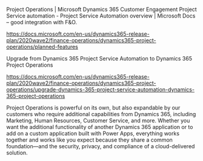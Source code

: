 

Project Operations | Microsoft Dynamics 365 Customer Engagement
Project Service automation - Project Service Automation overview | Microsoft Docs – good integration with F&O.

https://docs.microsoft.com/en-us/dynamics365-release-plan/2020wave2/finance-operations/dynamics365-project-operations/planned-features

Upgrade from Dynamics 365 Project Service Automation to Dynamics 365 Project Operations

https://docs.microsoft.com/en-us/dynamics365-release-plan/2020wave2/finance-operations/dynamics365-project-operations/upgrade-dynamics-365-project-service-automation-dynamics-365-project-operations

Project Operations is powerful on its own, but also expandable by our customers who require additional capabilities from Dynamics 365, including Marketing, Human Resources, Customer Service, and more. Whether you want the additional functionality of another Dynamics 365 application or to add on a custom application built with Power Apps, everything works together and works like you expect because they share a common foundation—and the security, privacy, and compliance of a cloud-delivered solution.
